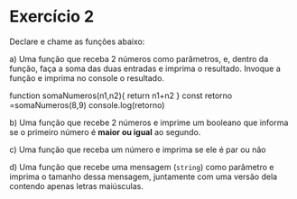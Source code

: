 # Exercício 2
Declare e chame as funções abaixo:

a) Uma função que receba 2 números como parâmetros, e, dentro da função, faça a soma das duas entradas e imprima o resultado. Invoque a função e imprima no console o resultado.

function somaNumeros(n1,n2){
return n1+n2
}
const retorno =somaNumeros(8,9)
console.log(retorno)


b) Uma função que recebe 2 números e imprime um booleano que informa se o primeiro número é **maior ou igual** ao segundo.

c) Uma função que receba um número e imprima se ele é par ou não

d) Uma função que recebe uma mensagem (`string`) como parâmetro e imprima o tamanho dessa mensagem, juntamente com uma versão dela contendo apenas letras maiúsculas.